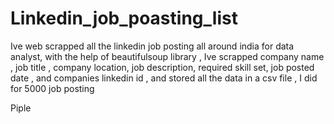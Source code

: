 # Linkedin_job_poasting_list

Ive web scrapped all the linkedin job posting all around india for data analyst, with the help of beautifulsoup library , Ive scrapped company name , job title , company location, job description, required skill set, job posted date , and companies linkedin id , and stored all the data in a csv file , I did for 5000 job posting 

Piple
